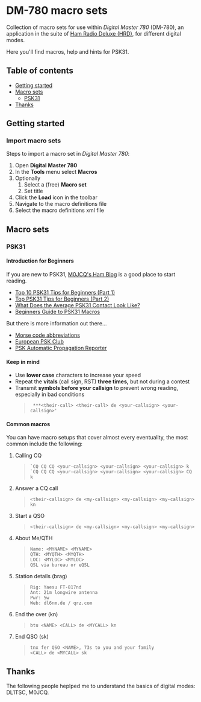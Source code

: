 # DM-780 macro sets

Collection of macro sets for use within _Digital Master 780_ (DM-780), an application in the suite of [Ham Radio Deluxe (HRD)](https://www.hamradiodeluxe.com/), for different digital modes.

Here you'll find macros, help and hints for PSK31.

## Table of contents

- [Getting started](#getting-started)
- [Macro sets](#macro-sets)
	- [PSK31](#psk31)
- [Thanks](#thanks)

## Getting started

### Import macro sets

Steps to import a macro set in _Digital Master 780_:

1. Open **Digital Master 780**
2. In the **Tools** menu select **Macros**
3. Optionally
	1. Select a (free) **Macro set**
	2. Set title
4. Click the **Load** icon in the toolbar
5. Navigate to the macro definitions file
6. Select the macro definitions xml file

## Macro sets

### PSK31

#### Introduction for Beginners

If you are new to PSK31, [M0JCQ's Ham Blog](http://www.hamblog.co.uk/tag/psk31/) is a good place to start reading.

- [Top 10 PSK31 Tips for Beginners (Part 1)](http://www.hamblog.co.uk/top-10-psk31-tips-for-beginners/)
- [Top PSK31 Tips for Beginners (Part 2)](http://www.hamblog.co.uk/more-psk31-tips-for-beginners/)
- [What Does the Average PSK31 Contact Look Like?](http://www.hamblog.co.uk/the-average-psk31-contact/)
- [Beginners Guide to PSK31 Macros](http://www.hamblog.co.uk/beginners-guide-psk31-macros/)

But there is more information out there...

- [Morse code abbreviations](https://en.wikipedia.org/wiki/Morse_code_abbreviations)
- [European PSK Club](https://www.eupsk.com/)
- [PSK Automatic Propagation Reporter](https://www.pskreporter.info/)

#### Keep in mind

- Use **lower case** characters to increase your speed
- Repeat the **vitals** (call sign, RST) **three times,** but not during a contest
- Transmit **symbols before your callsign** to prevent wrong reading, especially in bad conditions  
	>      ***<their-call> <their-call> de <your-callsign> <your-callsign>'

#### Common macros

You can have macro setups that cover almost every eventuality, the most common include the following:

1. Calling CQ
	>     `CQ CQ CQ <your-callsign> <your-callsign> <your-callsign> k
	>     `CQ CQ CQ <your-callsign> <your-callsign> <your-callsign> CQ k
2. Answer a CQ call
	>     <their-callsign> de <my-callsign> <my-callsign> <my-callsign> kn
3. Start a QSO
	>     <their-callsign> de <my-callsign> <my-callsign> <my-callsign>
4. About Me/QTH
	>     Name: <MYNAME> <MYNAME>
	>     QTH: <MYQTH> <MYQTH>
	>     LOC: <MYLOC> <MYLOC>
	>     QSL via bureau or eQSL
5. Station details (brag)
	>     Rig: Yaesu FT-817nd
	>     Ant: 21m longwire antenna
	>     Pwr: 5w
	>     Web: dl6nm.de / qrz.com
6. End the over (kn)
	>     btu <NAME> <CALL> de <MYCALL> kn
7. End QSO (sk)
	>     tnx fer QSO <NAME>, 73s to you and your family
    >     <CALL> de <MYCALL> sk

## Thanks

The following people heplped me to understand the basics of digital modes: DL1TSC, M0JCQ.
